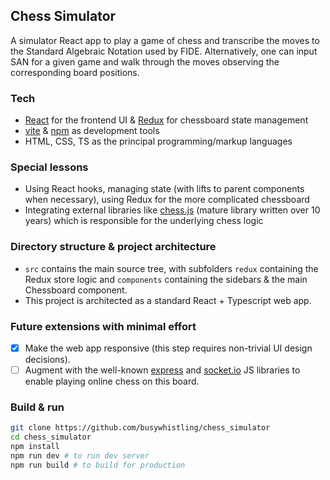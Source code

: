 ## Chess Simulator

A simulator React app to play a game of chess and transcribe the moves to the Standard Algebraic Notation used by FIDE. Alternatively, one can input SAN for a given game and walk through the moves observing the corresponding board positions.

### Tech

-   [React](https://reactjs.org/) for the frontend UI & [Redux](https://redux.js.org/) for chessboard state management
-   [vite](https://vitejs.dev/) & [npm](https://www.npmjs.com/) as development tools
-   HTML, CSS, TS as the principal programming/markup languages

### Special lessons

-   Using React hooks, managing state (with lifts to parent components when necessary), using Redux for the more complicated chessboard
-   Integrating external libraries like [chess.js](https://github.com/jhlywa/chess.js) (mature library written over 10 years) which is responsible for the underlying chess logic

### Directory structure & project architecture

-   `src` contains the main source tree, with subfolders `redux` containing the Redux store logic and `components` containing the sidebars & the main Chessboard component.
-   This project is architected as a standard React + Typescript web app.

### Future extensions with minimal effort

-   [x] Make the web app responsive (this step requires non-trivial UI design decisions).
-   [ ] Augment with the well-known [express](https://expressjs.com/) and [socket.io](https://socket.io/) JS libraries to enable playing online chess on this board.

### Build & run

```bash
git clone https://github.com/busywhistling/chess_simulator
cd chess_simulator
npm install
npm run dev # to run dev server
npm run build # to build for production
```
